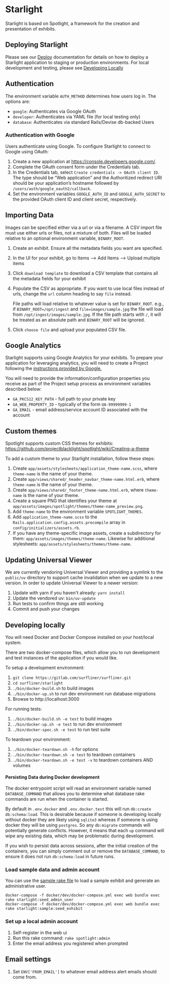 # Starlight

Starlight is based on Spotlight, a framework for the creation and presentation of
exhibits.

## Deploying Starlight

Please see our [Deploy](doc/deploy.md) documentation for details on how to
deploy a Starlight application to staging or production environments. For local
development and testing, please see [Developing Locally](README.md#developing-locally)

## Authentication

The environment variable `AUTH_METHOD` determines how users log in.  The options
are:

- `google`: Authenticates via Google OAuth
- `developer`: Authenticates via YAML file (for local testing only)
- `database`: Authenticates via standard Rails/Devise db-backed Users

### Authentication with Google

Users authenticate using Google.  To configure Starlight to connect to Google
using OAuth:

1. Create a new application at <https://console.developers.google.com/>.
1. Complete the OAuth consent form under the Credentials tab.
1. In the Credentials tab, select `Create credentials -> OAuth client ID`.  The
   type should be “Web application” and the Authoritized redirect URI should be
   your application’s hostname followed by `/users/auth/google_oauth2/callback`.
1. Set the environment variables `GOOGLE_AUTH_ID` and `GOOGLE_AUTH_SECRET` to
   the provided OAuth client ID and client secret, respectively.

## Importing Data

Images can be specified either via a url or via a filename. A CSV import file
must use either urls or files, not a mixture of both.  Files will be loaded
relative to an optional environment variable, `BINARY_ROOT`.

1. Create an exhibit. Ensure all the metadata fields you want are specified.
1. In the UI for your exhibit, go to Items --> Add Items --> Upload multiple items
1. Click `download template` to download a CSV template that contains all the metadata fields for your exhibit
1. Populate the CSV as appropriate. If you want to use local files instead of
urls, change the `url` column heading to say `file` instead.

    File paths will load relative to whatever value is set for
    `BINARY_ROOT`. e.g., if `BINARY_ROOT=/opt/ingest` and
    `file=images/sample.jpg` the file will load from
    `/opt/ingest/images/sample.jpg`.  If the file path starts with `/`, it will
    be treated as an absolute path and `BINARY_ROOT` will be ignored.
1. Click `choose file` and upload your populated CSV file.

## Google Analytics

Starlight supports using Google Analytics for your exhibits. To prepare your
application for leveraging analytics, you will need to create a Project
following the [instructions provided by Google.](https://developers.google.com/api-client-library/ruby/start/get_started)

You will need to provide the information/configuration properties you receive as
part of the Project setup process as environment variables described below:

- `GA_PKCS12_KEY_PATH` - full path to your private key
- `GA_WEB_PROPERTY_ID` - typically of the form `UA-99999999-1`
- `GA_EMAIL` - email address/service account ID associated with the account

## Custom themes

Spotlight supports custom CSS themes for exhibits: <https://github.com/projectblacklight/spotlight/wiki/Creating-a-theme>

To add a custom theme to your Starlight installation, follow these steps:

1. Create `app/assets/stylesheets/application_theme-name.scss`, where
   `theme-name` is the name of your theme.
1. Create `app/views/shared/_header_navbar_theme-name.html.erb`, where
   `theme-name` is the name of your theme.
1. Create `app/views/shared/_footer_theme-name.html.erb`, where
   `theme-name` is the name of your theme.
1. Create a square PNG that identifies your theme at
   `app/assets/images/spotlight/themes/theme-name_preview.png`.
1. Add `theme-name` to the environment variable `SPOTLIGHT_THEMES`.
1. Add `application_theme-name.scss` to the
   `Rails.application.config.assets.precompile` array in
   `config/initializers/assets.rb`.
1. If you have any theme-specific image assets, create a subdirectory for them:
   `app/assets/images/themes/theme-name`.  Likewise for additional stylesheets:
   `app/assets/stylesheets/themes/theme-name`.

## Updating Universal Viewer

We are currently vendoring Universal Viewer and providing a symlink to the
`public/uv` directory to support cache invalidation when we update to a new
version. In order to update Universal Viewer to a newer version:
1. Update with yarn if you haven't already: `yarn install`
1. Update the vendored uv: `bin/uv-update`
1. Run tests to confirm things are still working
1. Commit and push your changes

## Developing locally

You will need Docker and Docker Compose installed on your host/local system.

There are two docker-compose files, which allow you to run development and test
instances of the application if you would like.

To setup a development environment:
1. `git clone https://gitlab.com/surfliner/surfliner.git`
1. `cd surfliner/starlight`
1. `./bin/docker-build.sh`  to build images
1. `./bin/docker-up.sh`  to run dev environment
   run database migrations
1. Browse to http://localhost:3000

For running tests:
1. `./bin/docker-build.sh -e test`  to build images
1. `./bin/docker-up.sh -e test`  to run dev environment
1. `./bin/docker-spec.sh -e test` to run test suite

To teardown your environment:
1. `./bin/docker-teardown.sh -h` for options
1. `./bin/docker-teardown.sh -e test`  to teardown containers
1. `./bin/docker-teardown.sh -e test -v` to teardown containers AND volumes

#### Persisting Data during Docker development
The docker entrypoint script will read an environment variable named
`DATABASE_COMMAND` that allows you to determine what database rake commands are
run when the container is started.

By default in `.env.docker` and `.env.docker.test` this will run `db:create
db:schema:load`. This is desirable because if someone is developing locally
without docker they are likely using `sqlite3` whereas if someone is using
docker they will be using `postgres`. So any `db:migrate` commands will
potentially generate conflicts. However, it means that each `up` command will
wipe any existing data, which may be problematic during development.

If you wish to persist data across sessions, after the initial creation of the
containers, you can simply comment out or remove the `DATABASE_COMMAND`, to
ensure it does not run `db:schema:load` in future runs.

### Load sample data and admin account
You can use the [sample rake file](lib/tasks/sample.rake) to load a sample
exhibit and generate an administrative user.

```
docker-compose -f docker/dev/docker-compose.yml exec web bundle exec rake starlight:seed_admin_user
docker-compose -f docker/dev/docker-compose.yml exec web bundle exec rake starlight:sample:seed_exhibit
```

### Set up a local admin account
1. Self-register in the web ui
1. Run this rake command: `rake spotlight:admin`
1. Enter the email address you registered when prompted

## Email settings
1. Set `ENV['FROM_EMAIL']` to whatever email address alert emails should come from.
